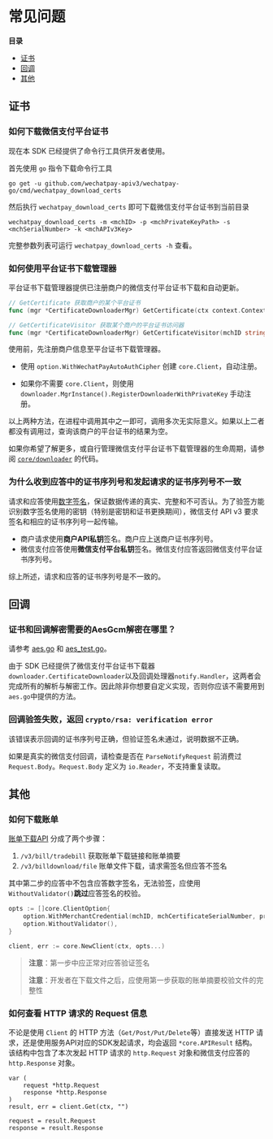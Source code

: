 # 常见问题

**目录**

- [证书](#证书)
- [回调](#回调)
- [其他](#其他)

## 证书

### 如何下载微信支付平台证书

现在本 SDK 已经提供了命令行工具供开发者使用。 

首先使用 `go` 指令下载命令行工具
```shell
go get -u github.com/wechatpay-apiv3/wechatpay-go/cmd/wechatpay_download_certs
```
然后执行 `wechatpay_download_certs` 即可下载微信支付平台证书到当前目录
```shell
wechatpay_download_certs -m <mchID> -p <mchPrivateKeyPath> -s <mchSerialNumber> -k <mchAPIv3Key>
```
完整参数列表可运行 `wechatpay_download_certs -h` 查看。

### 如何使用平台证书下载管理器

平台证书下载管理器提供已注册商户的微信支付平台证书下载和自动更新。

```go
// GetCertificate 获取商户的某个平台证书
func (mgr *CertificateDownloaderMgr) GetCertificate(ctx context.Context, mchID, serialNumber string) (*x509.Certificate, bool)

// GetCertificateVisitor 获取某个商户的平台证书访问器
func (mgr *CertificateDownloaderMgr) GetCertificateVisitor(mchID string) core.CertificateVisitor
```

使用前，先注册商户信息至平台证书下载管理器。

+ 使用 `option.WithWechatPayAutoAuthCipher` 创建 `core.Client`，自动注册。

+ 如果你不需要 `core.Client`，则使用 `downloader.MgrInstance().RegisterDownloaderWithPrivateKey` 手动注册。

以上两种方法，在进程中调用其中之一即可，调用多次无实际意义。如果以上二者都没有调用过，查询该商户的平台证书的结果为空。

如果你希望了解更多，或自行管理微信支付平台证书下载管理器的生命周期，请参阅 [`core/downloader`](core/downloader) 的代码。

### 为什么收到应答中的证书序列号和发起请求的证书序列号不一致

请求和应答使用[数字签名](https://zh.wikipedia.org/wiki/%E6%95%B8%E4%BD%8D%E7%B0%BD%E7%AB%A0)，保证数据传递的真实、完整和不可否认。为了验签方能识别数字签名使用的密钥（特别是密钥和证书更换期间），微信支付 API v3 要求签名和相应的证书序列号一起传输。

+ 商户请求使用**商户API私钥**签名。商户应上送商户证书序列号。
+ 微信支付应答使用**微信支付平台私钥**签名。微信支付应答返回微信支付平台证书序列号。

综上所述，请求和应答的证书序列号是不一致的。

## 回调

### 证书和回调解密需要的AesGcm解密在哪里？

请参考 [aes.go](https://github.com/wechatpay-apiv3/wechatpay-go/blob/main/utils/aes.go) 和 [aes_test.go](https://github.com/wechatpay-apiv3/wechatpay-go/blob/main/utils/aes_test.go)。

由于 SDK 已经提供了微信支付平台证书下载器`downloader.CertificateDownloader`以及回调处理器`notify.Handler`，这两者会完成所有的解析与解密工作。因此除非你想要自定义实现，否则你应该不需要用到`aes.go`中提供的方法。

### 回调验签失败，返回 `crypto/rsa: verification error`

该错误表示回调的证书序列号正确，但验证签名未通过，说明数据不正确。

如果是真实的微信支付回调，请检查是否在 `ParseNotifyRequest` 前消费过 `Request.Body`。`Request.Body` 定义为 `io.Reader`，不支持重复读取。

## 其他

### 如何下载账单
[账单下载API](https://pay.weixin.qq.com/wiki/doc/apiv3/wxpay/pay/bill/chapter3_3.shtml) 分成了两个步骤：
1. `/v3/bill/tradebill` 获取账单下载链接和账单摘要
2. `/v3/billdownload/file` 账单文件下载，请求需签名但应答不签名

其中第二步的应答中不包含应答数字签名，无法验签，应使用`WithoutValidator()`**跳过**应答签名的校验。
```go
opts := []core.ClientOption{
	option.WithMerchantCredential(mchID, mchCertificateSerialNumber, privateKey),
	option.WithoutValidator(),
}

client, err := core.NewClient(ctx, opts...)
```

> **注意**：第一步中应正常对应答验证签名
> 
> **注意**：开发者在下载文件之后，应使用第一步获取的账单摘要校验文件的完整性

### 如何查看 HTTP 请求的 Request 信息

不论是使用 `Client` 的 HTTP 方法（`Get/Post/Put/Delete`等）直接发送 HTTP 请求，还是使用服务API对应的SDK发起请求，均会返回 `*core.APIResult` 结构。
该结构中包含了本次发起 HTTP 请求的 `http.Request` 对象和微信支付应答的 `http.Response` 对象。
```golang
var (
	request *http.Request
	response *http.Response
)
result, err = client.Get(ctx, "")

request = result.Request
response = result.Response 
```
